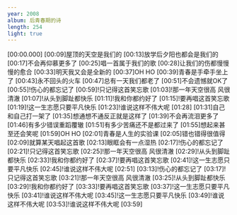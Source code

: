 ```yaml
---
year: 2008
album: 后青春期的诗
length: 254
light: true
---
```

[00:00.000]
[00:09]屋顶的天空是我们的
[00:13]放学后夕阳也都会是我们的
[00:17]不会再仰慕更多了
[00:25]唱一首属于我们的歌
[00:28]让我们的伤都慢慢慢的愈合
[00:33]明天我又会是全新的
[00:37]OH HO
[00:39]青春是手牵手坐上了
[00:43]永不回头的火车
[00:47]总有一天我们都老了
[00:51]不会遗憾就OK了
[00:55]!伤心的都忘记了
[00:59]!只记得这首笑忘歌
[01:03]!那一年天空很高 风很清澈
[01:07]!从头到脚趾都快乐
[01:11]!我和你都约好了
[01:15]!要再唱这首笑忘歌
[01:19]!这一生志愿只要平凡快乐
[01:23]!谁说这样不伟大呢
[01:28]
[01:31]自己和自己打一架了
[01:35]想通想不通反正就是这样了
[01:39]不会再流泪更多了
[01:46]有多少错误重蹈覆辙
[01:51]有多少苦痛还不是都过来了
[01:55]想起来甚至还会笑呢
[01:59]OH HO
[02:01]青春是人生的实验课
[02:05]错也错得很值得
[02:09]就算某天唱起这首歌
[02:13]眼眶会有一点湿热
[02:17]!伤心的都忘记了
[02:21]!只记得这首笑忘歌
[02:25]!那一年天空很高 风很清澈
[02:29]!从头到脚趾都快乐
[02:33]!我和你都约好了
[02:37]!要再唱这首笑忘歌
[02:41]!这一生志愿只要平凡快乐
[02:45]!谁说这样不伟大呢
[02:51]
[03:13]!伤心的都忘记了
[03:17]!只记得这首笑忘歌
[03:21]!那一年天空很高 风很清澈
[03:25]!从头到脚趾都快乐
[03:29]!我和你都约好了
[03:33]!要再唱这首笑忘歌
[03:37]!这一生志愿只要平凡快乐
[03:41]!谁说这样不伟大呢
[03:45]!这一生志愿只要平凡快乐
[03:49]!谁说这样不伟大呢
[03:53]!谁说这样不伟大呢
[03:59]
